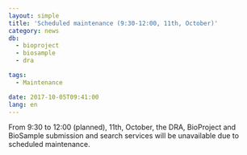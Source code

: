 ```yaml
---
layout: simple
title: 'Scheduled maintenance (9:30-12:00, 11th, October)'
category: news
db:
  - bioproject
  - biosample
  - dra

tags:
  - Maintenance

date: 2017-10-05T09:41:00
lang: en
---
```


<p>From 9:30 to 12:00 (planned), 11th, October, the DRA, BioProject and BioSample submission and search services will be unavailable due to scheduled maintenance.</p>
